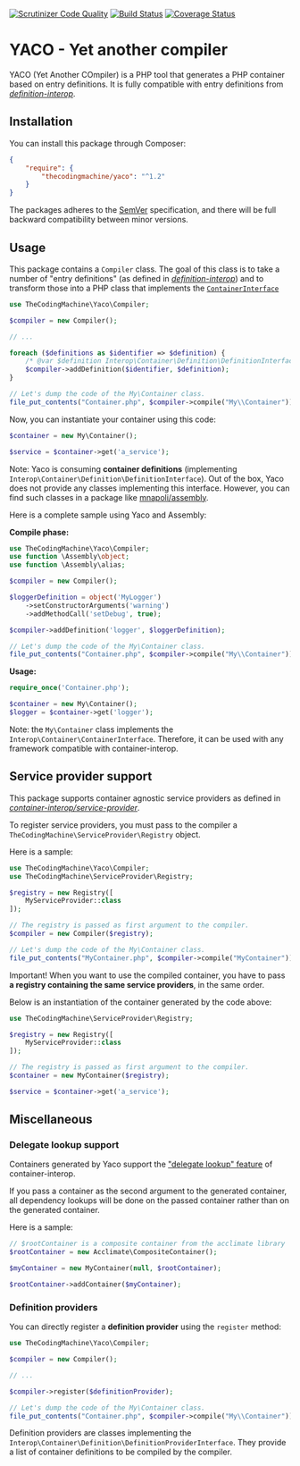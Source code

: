 [![Scrutinizer Code Quality](https://scrutinizer-ci.com/g/thecodingmachine/yaco/badges/quality-score.png?b=1.2)](https://scrutinizer-ci.com/g/thecodingmachine/yaco/?branch=1.2)
[![Build Status](https://travis-ci.org/thecodingmachine/yaco.svg?branch=1.2)](https://travis-ci.org/thecodingmachine/yaco)
[![Coverage Status](https://coveralls.io/repos/thecodingmachine/yaco/badge.svg?branch=1.2&service=github)](https://coveralls.io/github/thecodingmachine/yaco?branch=1.2)

# YACO - Yet another compiler

YACO (Yet Another COmpiler) is a PHP tool that generates a PHP container based on entry definitions.
It is fully compatible with entry definitions from [*definition-interop*](https://github.com/container-interop/definition-interop/).

## Installation

You can install this package through Composer:

```json
{
    "require": {
        "thecodingmachine/yaco": "^1.2"
    }
}
```

The packages adheres to the [SemVer](http://semver.org/) specification, and there will be full backward compatibility
between minor versions.

## Usage

This package contains a `Compiler` class. The goal of this class is to take a number of "entry definitions"
(as defined in [*definition-interop*](https://github.com/container-interop/definition-interop/)) and to transform those
into a PHP class that implements the  [`ContainerInterface`](https://github.com/container-interop/container-interop/)

```php
use TheCodingMachine\Yaco\Compiler;

$compiler = new Compiler();

// ...

foreach ($definitions as $identifier => $definition) {
    /* @var $definition Interop\Container\Definition\DefinitionInterface */
    $compiler->addDefinition($identifier, $definition);
}

// Let's dump the code of the My\Container class.
file_put_contents("Container.php", $compiler->compile("My\\Container"));
```

Now, you can instantiate your container using this code:

```php
$container = new My\Container();

$service = $container->get('a_service');
```

Note: Yaco is consuming **container definitions** (implementing `Interop\Container\Definition\DefinitionInterface`).
Out of the box, Yaco does not provide any classes implementing this interface.
However, you can find such classes in a package like [mnapoli/assembly](https://github.com/mnapoli/assembly).
 
Here is a complete sample using Yaco and Assembly:

**Compile phase:**
```php
use TheCodingMachine\Yaco\Compiler;
use function \Assembly\object;
use function \Assembly\alias;

$compiler = new Compiler();

$loggerDefinition = object('MyLogger')
    ->setConstructorArguments('warning')
    ->addMethodCall('setDebug', true);

$compiler->addDefinition('logger', $loggerDefinition);

// Let's dump the code of the My\Container class.
file_put_contents("Container.php", $compiler->compile("My\\Container"));
```

**Usage:**
```php
require_once('Container.php');

$container = new My\Container();
$logger = $container->get('logger');
```

Note: the `My\Container` class implements the `Interop\Container\ContainerInterface`. Therefore, it can be used with any framework compatible with container-interop. 

## Service provider support

This package supports container agnostic service providers as defined in [*container-interop/service-provider*](https://github.com/container-interop/service-provider).

To register service providers, you must pass to the compiler a `TheCodingMachine\ServiceProvider\Registry` object.

Here is a sample:

```php
use TheCodingMachine\Yaco\Compiler;
use TheCodingMachine\ServiceProvider\Registry;

$registry = new Registry([
    MyServiceProvider::class
]);

// The registry is passed as first argument to the compiler. 
$compiler = new Compiler($registry);

// Let's dump the code of the My\Container class.
file_put_contents("MyContainer.php", $compiler->compile("MyContainer"));
```

Important! When you want to use the compiled container, you have to pass **a registry containing the same service providers**, in the same order.

Below is an instantiation of the container generated by the code above:
  
```php
use TheCodingMachine\ServiceProvider\Registry;

$registry = new Registry([
    MyServiceProvider::class
]);

// The registry is passed as first argument to the compiler. 
$container = new MyContainer($registry);

$service = $container->get('a_service');
```

## Miscellaneous

### Delegate lookup support

Containers generated by Yaco support the ["delegate lookup" feature](https://github.com/container-interop/container-interop/blob/master/docs/Delegate-lookup.md) of container-interop.

If you pass a container as the second argument to the generated container, all dependency lookups will be done on the passed container rather than on the generated container.

Here is a sample:

```php
// $rootContainer is a composite container from the acclimate library
$rootContainer = new Acclimate\CompositeContainer();

$myContainer = new MyContainer(null, $rootContainer);

$rootContainer->addContainer($myContainer);
```

### Definition providers

You can directly register a **definition provider** using the `register` method:

```php
use TheCodingMachine\Yaco\Compiler;

$compiler = new Compiler();

// ...

$compiler->register($definitionProvider);

// Let's dump the code of the My\Container class.
file_put_contents("Container.php", $compiler->compile("My\\Container"));
```

Definition providers are classes implementing the `Interop\Container\Definition\DefinitionProviderInterface`.
They provide a list of container definitions to be compiled by the compiler.
